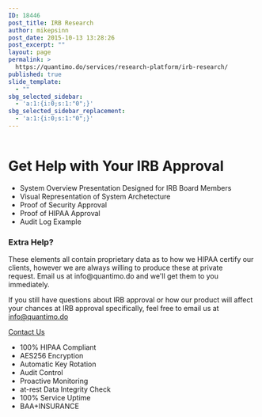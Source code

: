 ```yaml
---
ID: 18446
post_title: IRB Research
author: mikepsinn
post_date: 2015-10-13 13:28:26
post_excerpt: ""
layout: page
permalink: >
  https://quantimo.do/services/research-platform/irb-research/
published: true
slide_template:
  - ""
sbg_selected_sidebar:
  - 'a:1:{i:0;s:1:"0";}'
sbg_selected_sidebar_replacement:
  - 'a:1:{i:0;s:1:"0";}'
---
```

<div class="main-container"><header id="page-header" class="page-header">
<div class="page-wrapper"></div>
</header>
<div class="internal-subheader-title-template">
<div class="content-wrapper">
<h1><strong>Get Help with Your IRB Approval</strong></h1>
</div>
</div>
<div class="internal-content-with-fixed-subheader-template"><section class="body-stage internal-style-template">
<div class="content-wrapper group"><aside class="page-aside right">
<ul>
	<li>System Overview Presentation Designed for IRB Board Members</li>
	<li>Visual Representation of System Archetecture</li>
	<li>Proof of Security Approval</li>
	<li>Proof of HIPAA Approval</li>
	<li>Audit Log Example</li>
</ul>
<h5></h5>
<h3></h3>
<h3>Extra Help?</h3>
These elements all contain proprietary data as to how we HIPAA certify our clients, however we are always willing to produce these at private request. Email us at info@quantimo.do and we'll get them to you immediately.

If you still have questions about IRB approval or how our product will affect your chances at IRB approval specifically, feel free to email us at info@quantimo.do

<a href="mailto:info@quantimo.do?subject=IRB Approval Inquiry" target="_blank">Contact Us</a>
<ul>
	<li>100% HIPAA Compliant</li>
	<li>AES256 Encryption</li>
	<li>Automatic Key Rotation</li>
	<li>Audit Control</li>
	<li>Proactive Monitoring</li>
	<li>at-rest Data Integrity Check</li>
	<li>100% Service Uptime</li>
	<li>BAA+INSURANCE</li>
</ul>
</aside></div>
</section></div>
<footer class="footer">
<div class="content-wrapper"></div>
</footer></div>